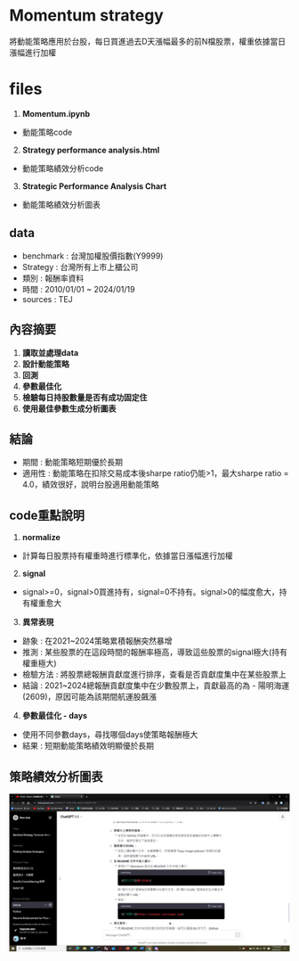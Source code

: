 # Momentum strategy
將動能策略應用於台股，每日買進過去D天漲幅最多的前N檔股票，權重依據當日漲幅進行加權

# files
1. **Momentum.ipynb**
- 動能策略code
2. **Strategy performance analysis.html**
- 動能策略績效分析code
3. **Strategic Performance Analysis Chart**
- 動能策略績效分析圖表

## data
- benchmark : 台灣加權股價指數(Y9999)
- Strategy : 台灣所有上市上櫃公司
- 類別 : 報酬率資料
- 時間 : 2010/01/01 ~ 2024/01/19
- sources : TEJ

## 內容摘要
1. **讀取並處理data**
2. **設計動能策略**
3. **回測**
4. **參數最佳化**
5. **檢驗每日持股數量是否有成功固定住**
6. **使用最佳參數生成分析圖表**

## 結論
- 期間 : 動能策略短期優於長期
- 適用性 : 動能策略在扣除交易成本後sharpe ratio仍能>1，最大sharpe ratio = 4.0，績效很好，說明台股適用動能策略

## code重點說明
1. **normalize**
- 計算每日股票持有權重時進行標準化，依據當日漲幅進行加權
2. **signal**
- signal>=0，signal>0買進持有，signal=0不持有。signal>0的幅度愈大，持有權重愈大
3. **異常表現**
- 跡象 : 在2021~2024策略累積報酬突然暴增
- 推測 : 某些股票的在這段時間的報酬率極高，導致這些股票的signal極大(持有權重極大)
- 檢驗方法 : 將股票總報酬貢獻度進行排序，查看是否貢獻度集中在某些股票上
- 結論 : 2021~2024總報酬貢獻度集中在少數股票上，貢獻最高的為 - 陽明海運(2609)，原因可能為該期間航運股飆漲
4. **參數最佳化 - days**
- 使用不同參數days，尋找哪個days使策略報酬極大
- 結果 : 短期動能策略績效明顯優於長期

## 策略績效分析圖表
![示例圖片](https://github.com/RPing16/Momentum-strategy/blob/main/test.jpg)
